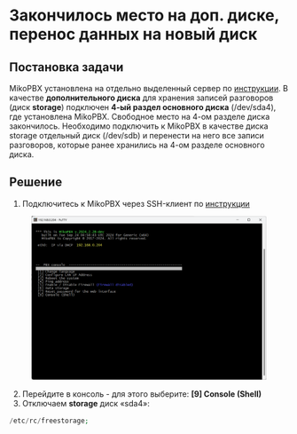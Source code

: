 # Закончилось место на доп. диске, перенос данных на новый диск

## Постановка задачи <a href="#postanovka_zadachi" id="postanovka_zadachi"></a>

MikoPBX установлена на отдельно выделенный сервер по [инструкции](https://wiki.mikopbx.ru/setup#live_cd). В качестве **дополнительного диска** для хранения записей разговоров (диск **storage**) подключен **4-ый раздел основного диска** (/dev/sda4), где установлена MikoPBX. Свободное место на 4-ом разделе диска закончилось. Необходимо подключить к MikoPBX в качестве диска storage отдельный диск (/dev/sdb) и перенести на него все записи разговоров, которые ранее хранились на 4-ом разделе основного диска.

## Решение <a href="#reshenie" id="reshenie"></a>

1. Подключитесь к MikoPBX через SSH-клиент по [инструкции](../troubleshooting/connecting-to-a-pbx-using-ssh/putty.md)

<figure><img src="../../.gitbook/assets/sshConnection (1).png" alt=""><figcaption></figcaption></figure>

2. Перейдите в консоль - для этого выберите: **\[9] Console (Shell)**
3. Отключаем **storage** диск «sda4»:

```php
/etc/rc/freestorage;
```
